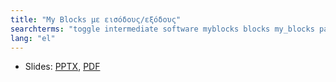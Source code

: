 ```yaml
---
title: "My Blocks με εισόδους/εξόδους"
searchterms: "toggle intermediate software myblocks blocks my_blocks parameters parametres inputs outputs my_block_builder my_blocks_with_inputs/outputs"
lang: "el"
---
```

 <ul>
 <li class="ng-binding">Slides:
 <a href="translations/el/intermediate/MyBlocks.pptx">PPTX</a>,
 <a href="translations/el/intermediate/MyBlocks.pdf">PDF</a>
 </li>
 
 </ul>
